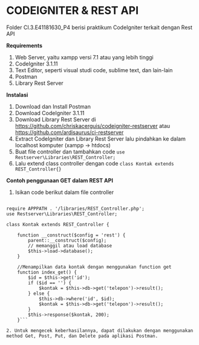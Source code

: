 # CODEIGNITER & REST API

Folder CI.3.E41181630_P4 berisi praktikum CodeIgniter terkait dengan Rest API

**Requirements**
1. Web Server, yaitu xampp versi 7.1 atau yang lebih tinggi
2. CodeIgniter 3.1.11
3. Text Editor, seperti visual studi code, sublime text, dan lain-lain
4. Postman
5. Library Rest Server

**Instalasi**
1. Download dan Install Postman
2. Download CodeIgniter 3.1.11
3. Download Library Rest Server di https://github.com/chriskacerguis/codeigniter-restserver atau https://github.com/ardisaurus/ci-restserver
4. Extract CodeIgniter dan Library Rest Server lalu pindahkan ke dalam localhost komputer (xampp -> htdocs)
5. Buat file controller dan tambahkan code
```use Restserver\Libraries\REST_Controller;```
6. Lalu extend class controller dengan code
```class Kontak extends REST_Controller{}```

**Contoh penggunaan GET dalam REST API**
1. Isikan code berikut dalam file controller

```defined('BASEPATH') OR exit('No direct script access allowed');

require APPPATH . '/libraries/REST_Controller.php';
use Restserver\Libraries\REST_Controller;

class Kontak extends REST_Controller {

    function __construct($config = 'rest') {
        parent::__construct($config);
        // memanggil atau load database
        $this->load->database();
    }

    //Menampilkan data kontak dengan menggunakan function get
    function index_get() {
        $id = $this->get('id');
        if ($id == '') {
            $kontak = $this->db->get('telepon')->result();
        } else {
            $this->db->where('id', $id);
            $kontak = $this->db->get('telepon')->result();
        }
        $this->response($kontak, 200);
    }```

2. Untuk mengecek keberhasilannya, dapat dilakukan dengan menggunakan method Get, Post, Put, dan Delete pada aplikasi Postman.
